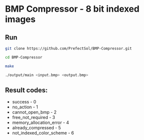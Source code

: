 # BMP Compressor - 8 bit indexed images

## Run

```bash
git clone https://github.com/PrefectSol/BMP-Compressor.git

cd BMP-Compressor

make

./output/main <input.bmp> <output.bmp>
```

## Result codes:

- success - 0
- no_action - 1
- cannot_open_bmp - 2
- free_not_required - 3
- memory_allocation_error - 4
- already_compressed - 5
- not_indexed_color_scheme - 6

